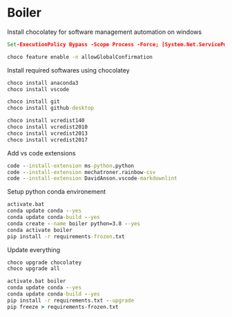 # Boiler

Install chocolatey for software management automation on windows

``` cmd
Set-ExecutionPolicy Bypass -Scope Process -Force; [System.Net.ServicePointManager]::SecurityProtocol = [System.Net.ServicePointManager]::SecurityProtocol -bor 3072; iex ((New-Object System.Net.WebClient).DownloadString('https://chocolatey.org/install.ps1'))

choco feature enable -n allowGlobalConfirmation
```

Install required softwares using chocolatey

``` cmd
choco install anaconda3
choco install vscode

choco install git
choco install github-desktop

choco install vcredist140
choco install vcredist2010
choco install vcredist2013
choco install vcredist2017
```

Add vs code extensions

``` cmd
code --install-extension ms-python.python
code --install-extension mechatroner.rainbow-csv
code --install-extension DavidAnson.vscode-markdownlint
```

Setup python conda environement

``` cmd
activate.bat
conda update conda --yes
conda update conda-build --yes
conda create --name boiler python=3.8 --yes
conda activate boiler
pip install -r requirements-frozen.txt
```

Update everything

``` cmd
choco upgrade chocolatey
choco upgrade all

activate.bat boiler
conda update conda --yes
conda update conda-build --yes
pip install -r requirements.txt --upgrade
pip freeze > requirements-frozen.txt
```
